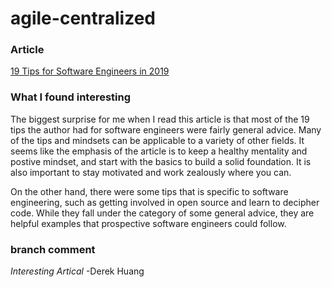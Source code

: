 # agile-centralized

### Article
[19 Tips for Software Engineers in 2019](https://dev.to/emmawedekind/19-tips-for-software-engineers-in-2019-4okm)

### What I found interesting

The biggest surprise for me when I read this article is that most of the 19 tips the author had for software engineers were fairly general advice. Many of the tips and mindsets can be applicable to a variety of other fields. It seems like the emphasis of the article is to keep a healthy mentality and postive mindset, and start with the basics to build a solid foundation. It is also important to stay motivated and work zealously where you can. 

On the other hand, there were some tips that is specific to software engineering, such as getting involved in open source and learn to decipher code. While they fall under the category of some general advice, they are helpful examples that prospective software engineers could follow.



### branch comment
*Interesting Artical* -Derek Huang
